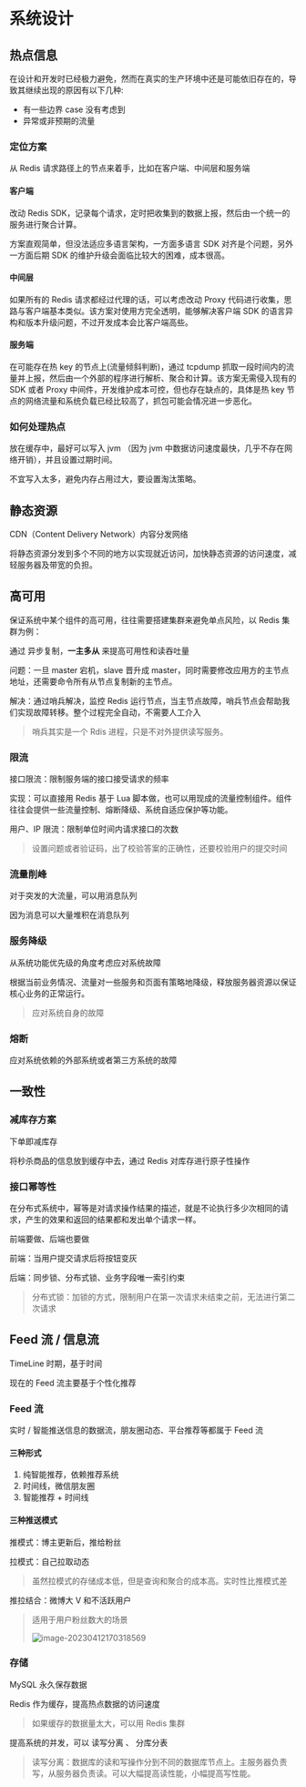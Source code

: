 # 系统设计



## 热点信息

在设计和开发时已经极力避免，然而在真实的生产环境中还是可能依旧存在的，导致其继续出现的原因有以下几种:

- 有一些边界 case 没有考虑到
- 异常或非预期的流量

### 定位方案

从 Redis 请求路径上的节点来着手，比如在客户端、中间层和服务端

#### 客户端

改动 Redis SDK，记录每个请求，定时把收集到的数据上报，然后由一个统一的服务进行聚合计算。

方案直观简单，但没法适应多语言架构，一方面多语言 SDK 对齐是个问题，另外一方面后期 SDK 的维护升级会面临比较大的困难，成本很高。

#### 中间层

如果所有的 Redis 请求都经过代理的话，可以考虑改动 Proxy 代码进行收集，思路与客户端基本类似。该方案对使用方完全透明，能够解决客户端 SDK 的语言异构和版本升级问题，不过开发成本会比客户端高些。

#### 服务端

在可能存在热 key 的节点上(流量倾斜判断)，通过 tcpdump 抓取一段时间内的流量并上报，然后由一个外部的程序进行解析、聚合和计算。该方案无需侵入现有的 SDK 或者 Proxy 中间件，开发维护成本可控，但也存在缺点的，具体是热 key 节点的网络流量和系统负载已经比较高了，抓包可能会情况进一步恶化。



### 如何处理热点

放在缓存中，最好可以写入 jvm （因为 jvm 中数据访问速度最快，几乎不存在网络开销），并且设置过期时间。

不宜写入太多，避免内存占用过大，要设置淘汰策略。



## 静态资源

CDN（Content Delivery Network）内容分发网络

将静态资源分发到多个不同的地方以实现就近访问，加快静态资源的访问速度，减轻服务器及带宽的负担。



## 高可用

保证系统中某个组件的高可用，往往需要搭建集群来避免单点风险，以 Redis 集群为例：

通过 异步复制，**一主多从** 来提高可用性和读吞吐量

问题：一旦 master 宕机，slave 晋升成 master，同时需要修改应用方的主节点地址，还需要命令所有从节点复制新的主节点。

解决：通过哨兵解决，监控 Redis 运行节点，当主节点故障，哨兵节点会帮助我们实现故障转移。整个过程完全自动，不需要人工介入

> 哨兵其实是一个 Rdis 进程，只是不对外提供读写服务。





### 限流

接口限流：限制服务端的接口接受请求的频率

实现：可以直接用 Redis 基于 Lua 脚本做，也可以用现成的流量控制组件。组件往往会提供一些流量控制、熔断降级、系统自适应保护等功能。

用户、IP 限流：限制单位时间内请求接口的次数

> 设置问题或者验证码，出了校验答案的正确性，还要校验用户的提交时间





### 流量削峰

对于突发的大流量，可以用消息队列

因为消息可以大量堆积在消息队列



### 服务降级

从系统功能优先级的角度考虑应对系统故障

根据当前业务情况、流量对一些服务和页面有策略地降级，释放服务器资源以保证核心业务的正常运行。

> 应对系统自身的故障

### 熔断

应对系统依赖的外部系统或者第三方系统的故障



## 一致性

### 减库存方案

下单即减库存

将秒杀商品的信息放到缓存中去，通过 Redis 对库存进行原子性操作



### 接口幂等性

在分布式系统中，幂等是对请求操作结果的描述，就是不论执行多少次相同的请求，产生的效果和返回的结果都和发出单个请求一样。

前端要做、后端也要做

前端：当用户提交请求后将按钮变灰

后端：同步锁、分布式锁、业务字段唯一索引约束

> 分布式锁：加锁的方式，限制用户在第一次请求未结束之前，无法进行第二次请求







## Feed 流 / 信息流

TimeLine 时期，基于时间

现在的 Feed 流主要基于个性化推荐

### Feed 流

实时 / 智能推送信息的数据流，朋友圈动态、平台推荐等都属于 Feed 流

#### 三种形式

1. 纯智能推荐，依赖推荐系统
2. 时间线，微信朋友圈
3. 智能推荐 + 时间线



#### 三种推送模式

推模式：博主更新后，推给粉丝

拉模式：自己拉取动态

> 虽然拉模式的存储成本低，但是查询和聚合的成本高。实时性比推模式差

推拉结合：微博大 V 和不活跃用户

> 适用于用户粉丝数大的场景
>
> ![image-20230412170318569](https://cdn.jsdelivr.net/gh/KoryKL/pictures@main/blog/image-20230412170318569.png)



### 存储

MySQL 永久保存数据

Redis 作为缓存，提高热点数据的访问速度

> 如果缓存的数据量太大，可以用 Redis 集群

提高系统的并发，可以 读写分离 、 分库分表

> 读写分离：数据库的读和写操作分到不同的数据库节点上。主服务器负责写，从服务器负责读。可以大幅提高读性能，小幅提高写性能。